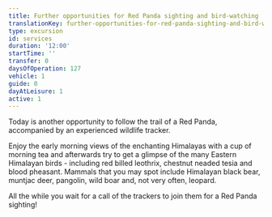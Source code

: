 ```yaml
---
title: Further opportunities for Red Panda sighting and bird-watching
translationKey: further-opportunities-for-red-panda-sighting-and-bird-watching
type: excursion
id: services
duration: '12:00'
startTime: ''
transfer: 0
daysOfOperation: 127
vehicle: 1
guide: 0
dayAtLeisure: 1
active: 1
---
```

Today is another opportunity to follow the trail of a Red Panda, accompanied by an experienced wildlife tracker.    


Enjoy the early morning views of the enchanting Himalayas with a cup of morning tea and afterwards try to get a glimpse of the many Eastern Himalayan birds - including red billed leothrix, chestnut neaded tesia and blood pheasant. Mammals that you may spot  include Himalayan black bear, muntjac deer, pangolin, wild boar and, not very often, leopard.    


All the while you wait for a call of the trackers to join them for a Red Panda sighting!  